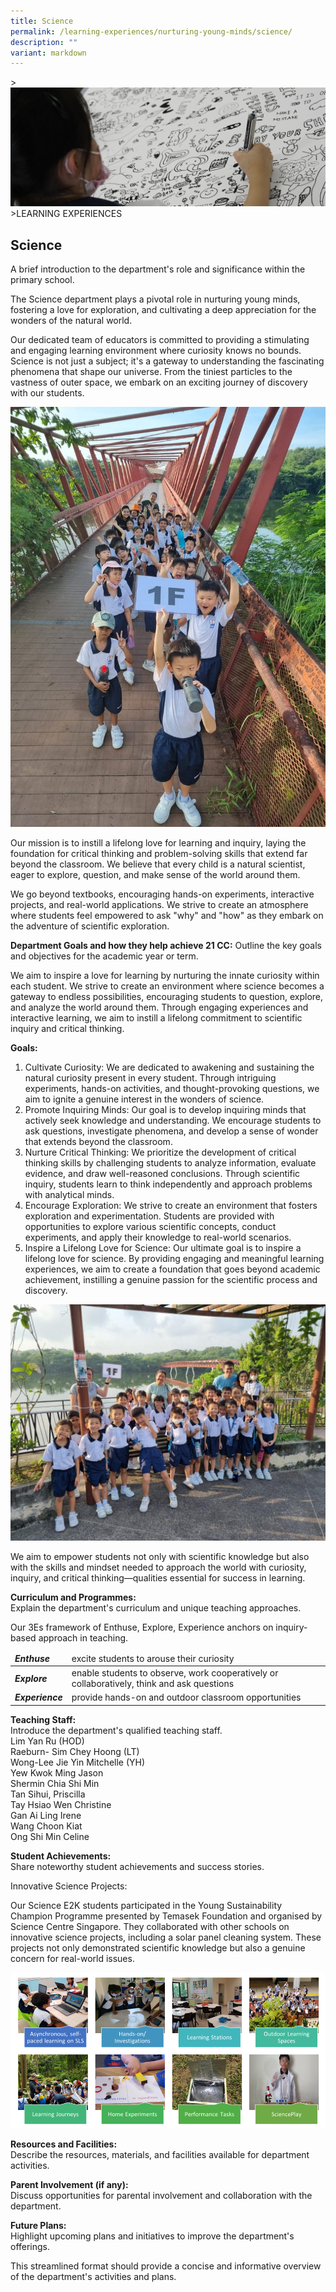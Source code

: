 ```yaml
---
title: Science
permalink: /learning-experiences/nurturing-young-minds/science/
description: ""
variant: markdown
---
```

&gt;![](/images/Learning%20Experiences/learning-experiences_banner.jpg)
&gt;LEARNING EXPERIENCES

## Science

A brief introduction to the department's role and significance within the primary school.

The Science department plays a pivotal role in nurturing young minds, fostering a love for exploration, and cultivating a deep appreciation for the wonders of the natural world.

Our dedicated team of educators is committed to providing a stimulating and engaging learning environment where curiosity knows no bounds. Science is not just a subject; it's a gateway to understanding the fascinating phenomena that shape our universe. From the tiniest particles to the vastness of outer space, we embark on an exciting journey of discovery with our students.

![](/images/Nurturing%20Young%20Minds/Science/P1_Mass_Walk_1.jpg)

Our mission is to instill a lifelong love for learning and inquiry, laying the foundation for critical thinking and problem-solving skills that extend far beyond the classroom. We believe that every child is a natural scientist, eager to explore, question, and make sense of the world around them.

We go beyond textbooks, encouraging hands-on experiments, interactive projects, and real-world applications. We strive to create an atmosphere where students feel empowered to ask "why" and "how" as they embark on the adventure of scientific exploration.

**Department Goals and how they help achieve 21 CC:**
Outline the key goals and objectives for the academic year or term.

We aim to inspire a love for learning by nurturing the innate curiosity within each student. We strive to create an environment where science becomes a gateway to endless possibilities, encouraging students to question, explore, and analyze the world around them. Through engaging experiences and interactive learning, we aim to instill a lifelong commitment to scientific inquiry and critical thinking.

**Goals:** <br>
1.	Cultivate Curiosity: We are dedicated to awakening and sustaining the natural curiosity present in every student. Through intriguing experiments, hands-on activities, and thought-provoking questions, we aim to ignite a genuine interest in the wonders of science. <br>
2.	Promote Inquiring Minds: Our goal is to develop inquiring minds that actively seek knowledge and understanding. We encourage students to ask questions, investigate phenomena, and develop a sense of wonder that extends beyond the classroom. <br>
3.	Nurture Critical Thinking: We prioritize the development of critical thinking skills by challenging students to analyze information, evaluate evidence, and draw well-reasoned conclusions. Through scientific inquiry, students learn to think independently and approach problems with analytical minds. <br>
4.	Encourage Exploration: We strive to create an environment that fosters exploration and experimentation. Students are provided with opportunities to explore various scientific concepts, conduct experiments, and apply their knowledge to real-world scenarios. <br>
5.	Inspire a Lifelong Love for Science: Our ultimate goal is to inspire a lifelong love for science. By providing engaging and meaningful learning experiences, we aim to create a foundation that goes beyond academic achievement, instilling a genuine passion for the scientific process and discovery.

![](/images/Nurturing%20Young%20Minds/Science/P1_Mass_Walk_2.jpg)

We aim to empower students not only with scientific knowledge but also with the skills and mindset needed to approach the world with curiosity, inquiry, and critical thinking—qualities essential for success in learning.

**Curriculum and Programmes:** <br>
Explain the department's curriculum and unique teaching approaches.


Our 3Es framework of Enthuse, Explore, Experience anchors on inquiry-based approach in teaching.


<table>
<thead>
  <tr>
		<td><b><i>Enthuse</i></b></td>
    <td>excite students to arouse their curiosity</td>
  </tr>
</thead>
<tbody>
  <tr>
		<td><b><i>Explore</i></b></td>
    <td>enable students to observe, work cooperatively or collaboratively, think and ask questions</td>
  </tr>
  <tr>
		<td><b><i>Experience</i></b></td>
    <td>provide hands-on and outdoor classroom opportunities</td>
  </tr>
</tbody>
</table>

**Teaching Staff:**<br>
Introduce the department's qualified teaching staff.<br>
Lim Yan Ru (HOD)<br>
Raeburn- Sim Chey Hoong (LT)<br>
Wong-Lee Jie Yin Mitchelle (YH)<br>
Yew Kwok Ming Jason<br>
Shermin Chia Shi Min<br>
Tan Sihui, Priscilla<br>
Tay Hsiao Wen Christine<br>
Gan Ai Ling Irene<br>
Wang Choon Kiat<br>
Ong Shi Min Celine

**Student Achievements:** <br>
Share noteworthy student achievements and success stories.

Innovative Science Projects:

Our Science E2K students participated in the Young Sustainability Champion Programme presented by Temasek Foundation and organised by Science Centre Singapore. They collaborated with other schools on innovative science projects, including a solar panel cleaning system. These projects not only demonstrated scientific knowledge but also a genuine concern for real-world issues.

![](/images/Nurturing%20Young%20Minds/Science.png)

**Resources and Facilities:** <br>
Describe the resources, materials, and facilities available for department activities.

**Parent Involvement (if any):** <br>
Discuss opportunities for parental involvement and collaboration with the department.

**Future Plans:** <br>
Highlight upcoming plans and initiatives to improve the department's offerings.

This streamlined format should provide a concise and informative overview of the department's activities and plans.
